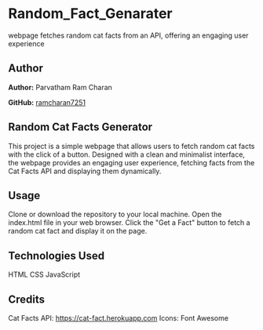 # Random_Fact_Genarater
 webpage fetches random cat facts from an API, offering an engaging user experience

 ## Author
**Author:** Parvatham Ram Charan

**GitHub:** [ramcharan7251](https://github.com/ramcharan7251)

## Random Cat Facts Generator
<p>This project is a simple webpage that allows users to fetch random cat facts with the click of a button. Designed with a clean and minimalist interface, the webpage provides an engaging user experience, fetching facts from the Cat Facts API and displaying them dynamically.</p>

## Usage
Clone or download the repository to your local machine.
Open the index.html file in your web browser.
Click the "Get a Fact" button to fetch a random cat fact and display it on the page.
## Technologies Used
HTML
CSS
JavaScript
## Credits
Cat Facts API: https://cat-fact.herokuapp.com
Icons: Font Awesome
